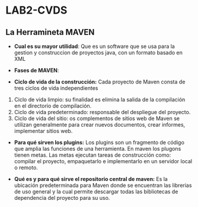 # LAB2-CVDS
## La Herramineta MAVEN
- **Cual es su mayor utilidad**: 
Que es un software que se usa para la gestion y construccion de proyectos java, con un formato basado en XML
 
- **Fases de MAVEN**:

- **Ciclo de vida de la construcción:**
 Cada proyecto de Maven consta de tres ciclos de vida independientes
 1. Ciclo de vida limpio: su finalidad es elimina la salida de la compilación en el directorio de compilación. 
 2. Ciclo de vida predeterminado: responsable del despliegue del proyecto.
 3. Ciclo de vida del sitio: os complementos de sitios web de Maven se utilizan generalmente para crear nuevos
documentos, crear informes, implementar sitios web.
 
- **Para qué sirven los plugins:**
Los plugins son un fragmento de código que amplia las funciones de una herramienta. En maven los plugons tienen
metas. Las metas ejecutan tareas de construcción como: compilar el proyecto, empaquetarlo e implementarlo en un
servidor local o remoto.
 
- **Qué es y para qué sirve el repositorio central de maven:**
Es la ubicación predeterminada para Maven donde se encuentran las librerias de uso general y la cual permite
descargar todas las bibliotecas de dependencia del proyecto para su uso.
